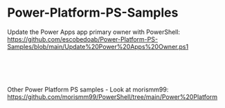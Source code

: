 # Power-Platform-PS-Samples

Update the Power Apps app primary owner with PowerShell: 
https://github.com/escobedoab/Power-Platform-PS-Samples/blob/main/Update%20Power%20Apps%20Owner.ps1
<br><br><br><br><br>

Other Power Platform PS samples - Look at morismm99: https://github.com/morismm99/PowerShell/tree/main/Power%20Platform
